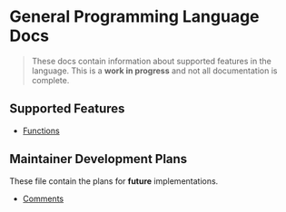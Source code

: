 # General Programming Language Docs

> These docs contain information about supported features in the language. This is a **work in progress** and not all documentation is complete.


## Supported Features

- [Functions](Functions.md)


## Maintainer Development Plans

These file contain the plans for **future** implementations. 

- [Comments](dev/Comments.md)
